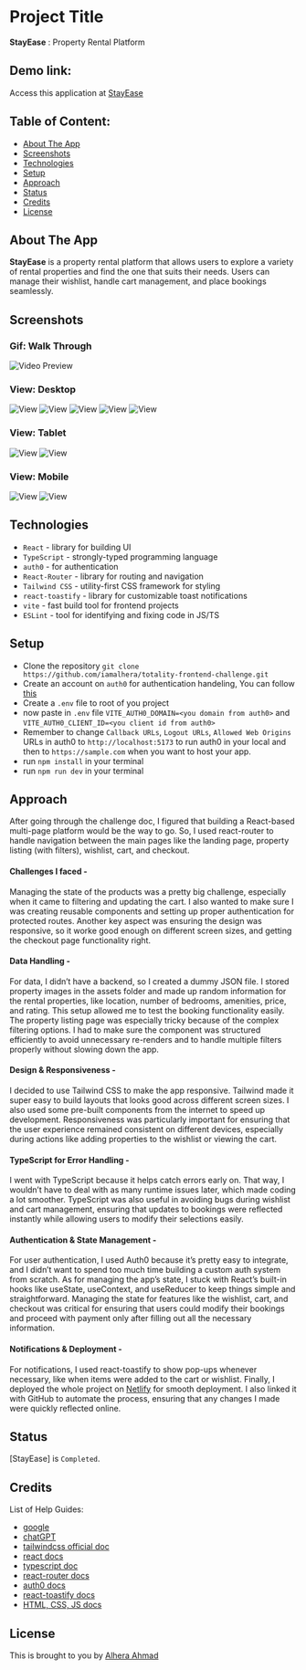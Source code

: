 # Project Title
**StayEase** : Property Rental Platform
## Demo link:
Access this application at [StayEase](https://stayease-rental-platform.netlify.app/)

## Table of Content:

- [About The App](#about-the-app)
- [Screenshots](#screenshots)
- [Technologies](#technologies)
- [Setup](#setup)
- [Approach](#approach)
- [Status](#status)
- [Credits](#credits)
- [License](#license)

## About The App
**StayEase** is a property rental platform that allows users to explore a variety of rental properties and find the one that suits their needs. Users can manage their wishlist, handle cart management, and place bookings seamlessly.

## Screenshots

### Gif: Walk Through
![Video Preview](/static/stayease.gif)


### View: Desktop
![View](/static/desktop_homepage.png)
![View](/static/desktop_property_listing.png)
![View](/static/desktop_wishlist.png)
![View](/static/desktop_cart.png)
![View](/static/desktop_checkout.png)

### View: Tablet
![View](/static/tablet_homepage.png)
![View](/static/tablet_property_listing.png)

### View: Mobile
![View](/static/mobile_homepage.png)
![View](/static/mobile_property_listing.png)


## Technologies
- `React` -  library for building UI
- `TypeScript` - strongly-typed programming language 
- `auth0` - for authentication 
- `React-Router` - library for routing and navigation
- `Tailwind CSS` - utility-first CSS framework for styling 
- `react-toastify` - library for customizable toast notifications 
- `vite` - fast build tool for frontend projects
- `ESLint` - tool for identifying and fixing code in JS/TS


## Setup
- Clone the repository `git clone https://github.com/iamalhera/totality-frontend-challenge.git`
- Create an account on `auth0` for authentication handeling, You can follow [this](https://youtu.be/oA-K3DfG1QY?si=jNQVVE-F1IzKVZgD)
- Create a `.env` file to root of you project
- now paste in `.env` file `VITE_AUTH0_DOMAIN=<you domain from auth0>` and `VITE_AUTH0_CLIENT_ID=<you client id from auth0>`
- Remember to change `Callback URLs`, `Logout URLs`, `Allowed Web Origins` URLs in auth0 to `http://localhost:5173` to run auth0 in your local and then to `https://sample.com` when you want to host your app.
- run `npm install` in your terminal
- run `npm run dev` in your terminal

## Approach
After going through the challenge doc, I figured that building a React-based multi-page platform would be the way to go. So, I used react-router to handle navigation between the main pages like the landing page, property listing (with filters), wishlist, cart, and checkout.

####  Challenges I faced -
Managing the state of the products was a pretty big challenge, especially when it came to filtering and updating the cart. I also wanted to make sure I was creating reusable components and setting up proper authentication for protected routes. Another key aspect was ensuring the design was responsive, so it worke good enough on different screen sizes, and getting the checkout page functionality right.

#### Data Handling -
For data, I didn’t have a backend, so I created a dummy JSON file. I stored property images in the assets folder and made up random information for the rental properties, like location, number of bedrooms, amenities, price, and rating. This setup allowed me to test the booking functionality easily. The property listing page was especially tricky because of the complex filtering options. I had to make sure the component was structured efficiently to avoid unnecessary re-renders and to handle multiple filters properly without slowing down the app.

#### Design & Responsiveness - 
I decided to use Tailwind CSS to make the app responsive. Tailwind made it super easy to build layouts that looks good across different screen sizes. I also used some pre-built components from the internet to speed up development. Responsiveness was particularly important for ensuring that the user experience remained consistent on different devices, especially during actions like adding properties to the wishlist or viewing the cart.

#### TypeScript for Error Handling -
I went with TypeScript because it helps catch errors early on. That way, I wouldn’t have to deal with as many runtime issues later, which made coding a lot smoother. TypeScript was also useful in avoiding bugs during wishlist and cart management, ensuring that updates to bookings were reflected instantly while allowing users to modify their selections easily.

#### Authentication & State Management -
For user authentication, I used Auth0 because it’s pretty easy to integrate, and I didn’t want to spend too much time building a custom auth system from scratch. As for managing the app’s state, I stuck with React’s built-in hooks like useState, useContext, and useReducer to keep things simple and straightforward. Managing the state for features like the wishlist, cart, and checkout was critical for ensuring that users could modify their bookings and proceed with payment only after filling out all the necessary information.

#### Notifications & Deployment -

For notifications, I used react-toastify to show pop-ups whenever necessary, like when items were added to the cart or wishlist. Finally, I deployed the whole project on [Netlify](https://app.netlify.com) for smooth deployment. I also linked it with GitHub to automate the process, ensuring that any changes I made were quickly reflected online.

 

## Status
[StayEase] is `Completed`.

## Credits
List of Help Guides:
- [google](https://google.com)
- [chatGPT](https://chat.openai.com)
- [tailwindcss official doc](https://tailwindcss.com/)
- [react docs](https://react.dev/)
- [typescript doc](https://www.typescriptlang.org/docs/handbook/intro.html)
- [react-router docs](https://reactrouter.com/en/main)
- [auth0 docs](https://auth0.com/docs)
- [react-toastify docs](https://fkhadra.github.io/react-toastify/introduction/)
- [HTML, CSS, JS docs](https://developer.mozilla.org/en-US/docs/Web/JavaScript)

## License

This is brought to you by [Alhera Ahmad](https://gentleshah.netlify.app)
